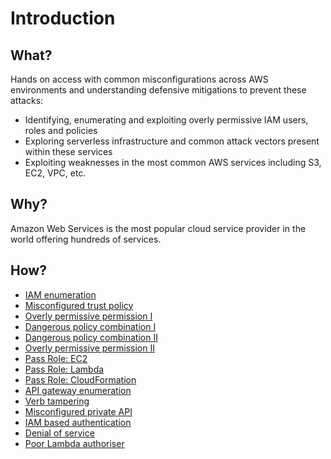 # Introduction

## What?

Hands on access with common misconfigurations across AWS environments and understanding defensive mitigations to prevent these attacks:

* Identifying, enumerating and exploiting overly permissive IAM users, roles and policies
* Exploring serverless infrastructure and common attack vectors present within these services
* Exploiting weaknesses in the most common AWS services including S3, EC2, VPC, etc.

## Why?

Amazon Web Services is the most popular cloud service provider in the world offering hundreds of services.

## How?

* [IAM enumeration](enum-iam.md)
* [Misconfigured trust policy](mis-trust-policy.md)
* [Overly permissive permission I](overly-permissive-1.md)
* [Dangerous policy combination I](dangerous-policy-1.md)
* [Dangerous policy combination II](dangerous-policy-2.md)
* [Overly permissive permission II](overly-permissive-2.md)
* [Pass Role: EC2](pass-role-ec2.md)
* [Pass Role: Lambda](pass-role-lambda.md)
* [Pass Role: CloudFormation](pass-role-formation.md)
* [API gateway enumeration](api-gateway-enum.md)
* [Verb tampering](verb-tampering.md)
* [Misconfigured private API](mis-private-api.md)
* [IAM based authentication](iam-auth.md)
* [Denial of service](dos.md)
* [Poor Lambda authoriser](poor-lambda-authoriser.md)

